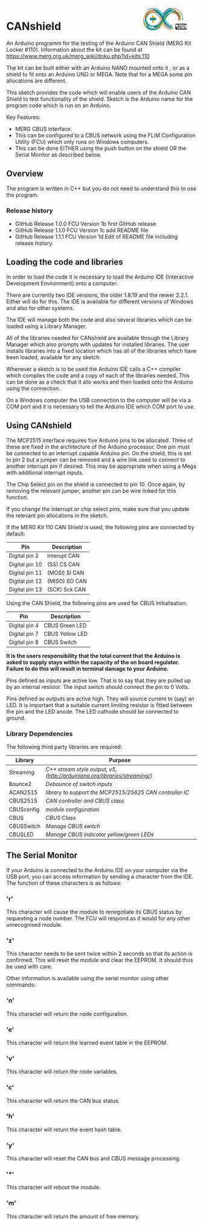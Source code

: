 <img align="right" src="arduino_cbus_logo.png"  width="150" height="75">

# CANshield

An Arduino programm for the testing of the Arduino CAN Shield (MERG Kit Locker #110).
Information about the kit can be found at https://www.merg.org.uk/merg_wiki/doku.php?id=kits:110

The kit can be built either with an Arduino NANO mounted onto it , or as a shield to fit onto an Arduino UNO or MEGA.
Note that for a MEGA some pin allocations are different.

This sketch provides the code which will enable users of the Arduino CAN Shield to test functionality of the shield.
Sketch is the Arduino name for the program code which is run on an Arduino.

Key Features:
- MERG CBUS interface.
- This can be configured to a CBUS network using the FLiM Configuration Utility (FCU) which only runs on Windows computers.
- This can be done EITHER using the push button on the shield OR the Serial Monitor as described below.

## Overview

The program is written in C++ but you do not need to understand this to use the program.

### Release history

  * GitHub Release 1.0.0  FCU Version 1b first GitHub release
  * GitHub Release 1.1.0  FCU Version 1c add README file
  * GitHub Release 1.1.1  FCU Version 1d Edit of README file including release history.

## Loading the code and libraries

In order to load the code it is necessary to load the Arduino IDE (Interactive Development Environment) onto a computer.

There are currently two IDE versions, the older 1.8.19 and the newer 2.2.1. Either will do for this.
The IDE is available for different versions of Windows and also for other systems.

The IDE will manage both the code and also several libraries which can be loaded using a Library Manager.

All of the libraries needed for CANshield are available through the Library Manager which also prompts with updates for installed libraries.
The user installs libraries into a fixed location which has all of the libraries which have been loaded, available for any sketch.

Whenever a sketch is to be used the Arduino IDE calls a C++ compiler which compiles the code and a copy of each of the libraries needed. This can be done as a check that it allo works and then loaded onto the Arduino using the connection.

On a Windows computer the USB connection to the computer will be via a COM port and it is necessary to tell the Arduino IDE which COM port to use.

## Using CANshield

The MCP2515 interface requires five Arduino pins to be allocated. Three of these are fixed
in the architecture of the Arduino processor. One pin must be connected to an interrupt
capable Arduino pin. On the shield, this is set to pin 2 but a jumper can be removed and a
wire link used to connect to another interrupt pin if desired.  This may be appropriate
when using a Mega with additional interrupt inputs.

The Chip Select pin on the shield is connected to pin 10.  Once again, by removing the relevant
jumper, another pin can be wire linked for this function.

If you change the interrupt or chip select pins, make sure that you update the relevant pin 
allocations in the sketch.

If the MERG Kit 110 CAN Shield is used, the following pins are connected by default:

Pin | Description
--- | ---
Digital pin 2 | Interupt CAN
Digital pin 10| (SS)    CS    CAN
Digital pin 11| (MOSI)  SI    CAN
Digital pin 12| (MISO)  SO    CAN
Digital pin 13| (SCK)   Sck   CAN

Using the CAN Shield, the following pins are used for CBUS Initialisation:

Pin | Description
--- | ---
Digital pin 4 | CBUS Green LED
Digital pin 7 | CBUS Yellow LED
Digital pin 8 | CBUS Switch

**It is the users responsibility that the total current that the Arduino is asked to supply 
stays within the capacity of the on board regulator.  Failure to do this will result in 
terminal damage to your Arduino.**

Pins defined as inputs are active low.  That is to say that they are pulled up by an 
internal resistor. The input switch should connect the pin to 0 Volts.

Pins defined as outputs are active high.  They will source current to (say) an LED. It is 
important that a suitable current limiting resistor is fitted between the pin and the LED 
anode.  The LED cathode should be connected to ground.

### Library Dependencies

The following third party libraries are required:

Library | Purpose
---------------|-----------------
Streaming  |*C++ stream style output, v5, (http://arduiniana.org/libraries/streaming/)*
Bounce2    |*Debounce of switch inputs*
ACAN2515   |*library to support the MCP2515/25625 CAN controller IC*
CBUS2515   |*CAN controller and CBUS class*
CBUSconfig |*module configuration*
CBUS       |*CBUS Class*
CBUSSwitch   |*Manage CBUS switch*
CBUSLED      |*Manage CBUS indicator yellow/green LEDs*

## The Serial Monitor

If your Arduino is connected to the Arduino IDE on your computer via the USB port, you can
access information by sending a character from the IDE.  The function of these characters
is as follows:

### 'r'
This character will cause the module to renegotiate its CBUS status by requesting a node number.
The FCU will respond as it would for any other unrecognised module.

### 'z'
This character needs to be sent twice within 2 seconds so that its action is confirmed.
This will reset the module and clear the EEPROM.  It should thus be used with care.

Other information is available using the serial monitor using other commands:

### 'n'
This character will return the node configuration.

### 'e'
This character will return the learned event table in the EEPROM.

### 'v'
This character will return the node variables.

### 'c'
This character will return the CAN bus status.

### 'h'
This character will return the event hash table.

### 'y'
This character will reset the CAN bus and CBUS message processing.

### '\*'
This character will reboot the module.

### 'm'
This character will return the amount of free memory. 
 
 
 
 
 
